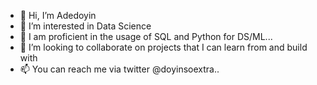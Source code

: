 - 👋 Hi, I’m Adedoyin
- 👀 I’m interested in Data Science
- 🌱 I am proficient in the usage of SQL and Python for DS/ML...
- 💞️ I’m looking to collaborate on projects that I can learn from and build with
- 📫 You can reach me via twitter @doyinsoextra..

<!---
Doyinsoextra/Doyinsoextra is a ✨ special ✨ repository because its `README.md` (this file) appears on your GitHub profile.
You can click the Preview link to take a look at your changes.
--->
